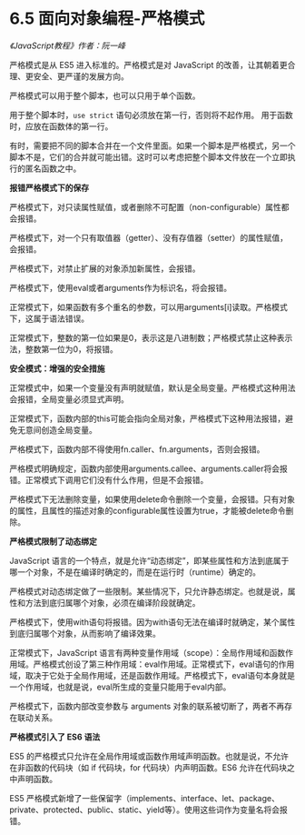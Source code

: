 6.5 面向对象编程-严格模式
===========================

*《JavaScript教程》作者：阮一峰*

严格模式是从 ES5 进入标准的。严格模式是对 JavaScript 的改善，让其朝着更合理、更安全、更严谨的发展方向。

严格模式可以用于整个脚本，也可以只用于单个函数。

用于整个脚本时，`use strict` 语句必须放在第一行，否则将不起作用。
用于函数时，应放在函数体的第一行。

有时，需要把不同的脚本合并在一个文件里面。如果一个脚本是严格模式，另一个脚本不是，它们的合并就可能出错。这时可以考虑把整个脚本文件放在一个立即执行的匿名函数之中。

**报错严格模式下的保存**

严格模式下，对只读属性赋值，或者删除不可配置（non-configurable）属性都会报错。

严格模式下，对一个只有取值器（getter）、没有存值器（setter）的属性赋值，会报错。

严格模式下，对禁止扩展的对象添加新属性，会报错。

严格模式下，使用eval或者arguments作为标识名，将会报错。

正常模式下，如果函数有多个重名的参数，可以用arguments[i]读取。严格模式下，这属于语法错误。

正常模式下，整数的第一位如果是0，表示这是八进制数；严格模式禁止这种表示法，整数第一位为0，将报错。

**安全模式：增强的安全措施**

正常模式中，如果一个变量没有声明就赋值，默认是全局变量。严格模式这种用法会报错，全局变量必须显式声明。

正常模式下，函数内部的this可能会指向全局对象，严格模式下这种用法报错，避免无意间创造全局变量。

严格模式下，函数内部不得使用fn.caller、fn.arguments，否则会报错。

严格模式明确规定，函数内部使用arguments.callee、arguments.caller将会报错。正常模式下调用它们没有什么作用，但是不会报错。

严格模式下无法删除变量，如果使用delete命令删除一个变量，会报错。只有对象的属性，且属性的描述对象的configurable属性设置为true，才能被delete命令删除。

**严格模式限制了动态绑定**

JavaScript 语言的一个特点，就是允许“动态绑定”，即某些属性和方法到底属于哪一个对象，不是在编译时确定的，而是在运行时（runtime）确定的。

严格模式对动态绑定做了一些限制。某些情况下，只允许静态绑定。也就是说，属性和方法到底归属哪个对象，必须在编译阶段就确定。

严格模式下，使用with语句将报错。因为with语句无法在编译时就确定，某个属性到底归属哪个对象，从而影响了编译效果。

正常模式下，JavaScript 语言有两种变量作用域（scope）：全局作用域和函数作用域。严格模式创设了第三种作用域：eval作用域。正常模式下，eval语句的作用域，取决于它处于全局作用域，还是函数作用域。严格模式下，eval语句本身就是一个作用域，也就是说，eval所生成的变量只能用于eval内部。

严格模式下，函数内部改变参数与 arguments 对象的联系被切断了，两者不再存在联动关系。

**严格模式引入了 ES6 语法**

ES5 的严格模式只允许在全局作用域或函数作用域声明函数。也就是说，不允许在非函数的代码块（如 if 代码块，for 代码块）内声明函数。ES6 允许在代码块之中声明函数。

ES5 严格模式新增了一些保留字（implements、interface、let、package、private、protected、public、static、yield等）。使用这些词作为变量名将会报错。
